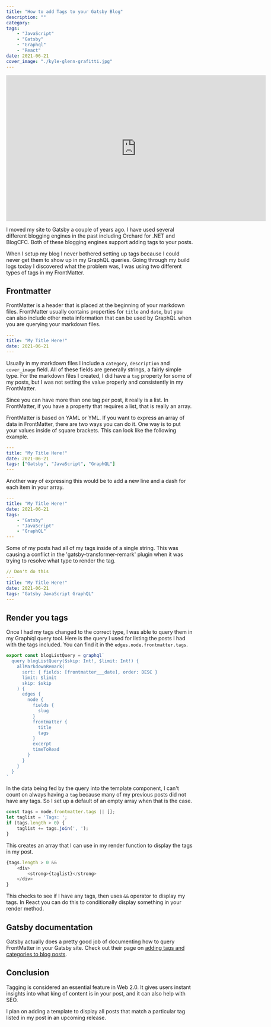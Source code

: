 ```yaml
---
title: "How to add Tags to your Gatsby Blog"
description: ""
category: 
tags:
    - "JavaScript"
    - "Gatsby"
    - "Graphql"
    - "React"
date: 2021-06-21
cover_image: "./kyle-glenn-grafitti.jpg"
---
```


<div style="text-align: center">
<iframe width="700" height="393" src="https://youtube.com/embed/dZPkTK4xhWc" frameborder="0" allow="accelerometer; autoplay; encrypted-media; gyroscope; picture-in-picture" allowfullscreen></iframe>
</div>

I moved my site to Gatsby a couple of years ago. I have used several different blogging engines in the past including Orchard for .NET and BlogCFC. Both of these blogging engines support adding tags to your posts.

When I setup my blog I never bothered setting up tags because I could never get them to show up in my GraphQL queries. Going through my build logs today I discovered what the problem was, I was using two different types of tags in my FrontMatter.

## Frontmatter

FrontMatter is a header that is placed at the beginning of your markdown files. FrontMatter usually contains properties for `title` and `date`, but you can also include other meta information that can be used by GraphQL when you are querying your markdown files.

```yml
---
title: "My Title Here!"
date: 2021-06-21
---
```

Usually in my markdown files I include a `category`, `description` and `cover_image` field. All of these fields are generally strings, a fairly simple type. For the markdown files I created, I did have a `tag` property for some of my posts, but I was not setting the value properly and consistently in my FrontMatter.

Since you can have more than one tag per post, it really is a list. In FrontMatter, if you have a property that requires a list, that is really an array.

FrontMatter is based on YAML or YML. If you want to express an array of data in FrontMatter, there are two ways you can do it. One way is to put your values inside of square brackets. This can look like the following example.

```yml
---
title: "My Title Here!"
date: 2021-06-21
tags: ["Gatsby", "JavaScript", "GraphQL"]
---
```

Another way of expressing this would be to add a new line and a dash for each item in your array.

```yml
---
title: "My Title Here!"
date: 2021-06-21
tags: 
    - "Gatsby"
    - "JavaScript"
    - "GraphQL"
---
```

Some of my posts had all of my tags inside of a single string. This was causing a conflict in the 'gatsby-transformer-remark' plugin when it was trying to resolve what type to render the tag.

```yml
// Don't do this
---
title: "My Title Here!"
date: 2021-06-21
tags: "Gatsby JavaScript GraphQL"
---
```

## Render you tags

Once I had my tags changed to the correct type, I was able to query them in my Graph*i*ql query tool. Here is the query I used for listing the posts I had with the tags included. You can find it in the `edges.node.frontmatter.tags`.

```javascript
export const blogListQuery = graphql`
  query blogListQuery($skip: Int!, $limit: Int!) {
    allMarkdownRemark(
      sort: { fields: [frontmatter___date], order: DESC }
      limit: $limit
      skip: $skip
    ) {
      edges {
        node {
          fields {
            slug
          }
          frontmatter {
            title
            tags
          }
          excerpt
          timeToRead
        }
      }
    }
  }
`
```

In the data being fed by the query into the template component, I can't count on always having a `tag` because many of my previous posts did not have any tags. So I set up a default of an empty array when that is the case.

```javascript
const tags = node.frontmatter.tags || [];
let taglist = 'Tags: ';
if (tags.length > 0) {
    taglist += tags.join(', ');
}
```

This creates an array that I can use in my render function to display the tags in my post.

```javascript
{tags.length > 0 && 
    <div>
        <strong>{taglist}</strong>
    </div>
}
```

This checks to see if I have any tags, then uses `&&` operator to display my tags. In React you can do this to conditionally display something in your render method.

## Gatsby documentation

Gatsby actually does a pretty good job of documenting how to query FrontMatter in your Gatsby site. Check out their page on [adding tags and categories to blog posts](https://www.gatsbyjs.com/docs/adding-tags-and-categories-to-blog-posts/).

## Conclusion

Tagging is considered an essential feature in Web 2.0. It gives users instant insights into what king of content is in your post, and it can also help with SEO.

I plan on adding a template to display all posts that match a particular tag listed in my post in an upcoming release. 